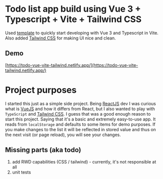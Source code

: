 # **Todo list** app build using Vue 3 + Typescript + Vite + Tailwind CSS

Used [template](https://github.com/vitejs/vite/tree/main/packages/create-vite/template-vue-ts) to quickly start developing with Vue 3 and Typescript in Vite.
Also added [Tailwind CSS](https://tailwindcss.com/docs/guides/vue-3-vite) for making UI nice and clean.

## Demo

[https://todo-vue-vite-tailwind.netlify.app/](https://todo-vue-vite-tailwind.netlify.app/)

# Project purposes

I started this just as a simple side project. Being [ReactJS](https://reactjs.org/) dev I was curious what is [VueJS](https://vuejs.org/) and how it differs from React, but I also wanted to play with `TypeScript` and [Tailwind CSS](https://tailwindcss.com/).
I guess that was a good enough reason to start this project. Saying that it's a basic and extremely easy-to-use app. It reads from `localStorage` and defaults to some items for demo purposes. If you make changes to the list it will be reflected in stored value and thus on the next visit (or page reload), you will see your changes.

## Missing parts (aka todo)

1. add RWD capabilities (CSS / tailwind) - currently, it's not responsible at all
2. unit tests
